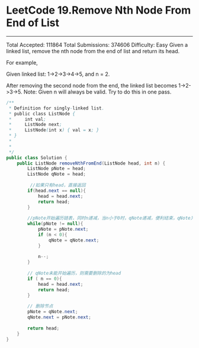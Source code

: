 ﻿# LeetCode 19.Remove Nth Node From End of List



---
Total Accepted: 111864 Total Submissions: 374606 Difficulty: Easy
Given a linked list, remove the nth node from the end of list and return its head.

For example,

   Given linked list: 1->2->3->4->5, and n = 2.

   After removing the second node from the end, the linked list becomes 1->2->3->5.
Note:
Given n will always be valid.
Try to do this in one pass.

```java
/**
 * Definition for singly-linked list.
 * public class ListNode {
 *     int val;
 *     ListNode next;
 *     ListNode(int x) { val = x; }
 * }
 * 
 * 
 */
public class Solution {
    public ListNode removeNthFromEnd(ListNode head, int n) {
        ListNode pNote = head;
        ListNode qNote = head;
        
         //如果只有head，直接返回
        if(head.next == null){ 
            head = head.next;
            return head;
        }
        
        //pNote开始遍历链表，同时n递减，当n小于0时，qNote递减，便利结束，qNote为倒数n＋1个节点
        while(pNote != null){ 
            pNote = pNote.next;
            if (n < 0){
                qNote = qNote.next;
            }
            
            n--;
        }
        
        // qNote未能开始遍历，则需要删除的为head
        if ( n == 0){
            head = head.next;
            return head;
        } 
        
        // 删除节点
        pNote = qNote.next; 
        qNote.next = pNote.next;
     
        return head;
    }
}
```

